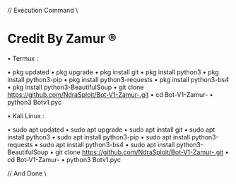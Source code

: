 // Execution Command \\
# Credit By Zamur ®

• Termux :

• pkg updated
• pkg upgrade
• pkg install git
• pkg install python3
• pkg install python3-pip
• pkg install python3-requests
• pkg install python3-bs4
• pkg install python3-BeautifulSoup
• git clone https://github.com/NdraSploit/Bot-V1-Zamur-.git
• cd Bot-V1-Zamur-
• python3 Botv1.pyc


• Kali Linux :

• sudo apt updated
• sudo apt upgrade
• sudo apt install git
• sudo apt  install python3
• sudo apt install python3-pip
• sudo apt install python3-requests
• sudo apt install python3-bs4
• sudo apt install python3-BeautifulSoup
• git clone https://github.com/NdraSploit/Bot-V1-Zamur-.git
• cd Bot-V1-Zamur-
• python3 Botv1.pyc

// And Done \\
